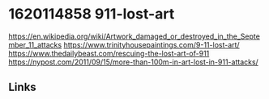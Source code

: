# 1620114858 911-lost-art

https://en.wikipedia.org/wiki/Artwork_damaged_or_destroyed_in_the_September_11_attacks
https://www.trinityhousepaintings.com/9-11-lost-art/
https://www.thedailybeast.com/rescuing-the-lost-art-of-911
https://nypost.com/2011/09/15/more-than-100m-in-art-lost-in-911-attacks/

## Links
